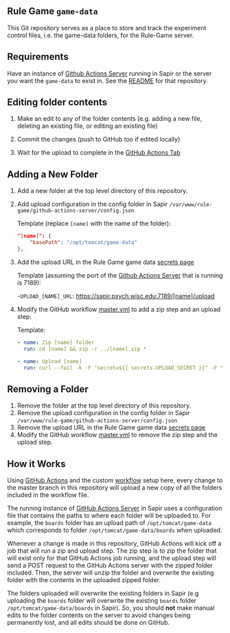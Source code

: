 ## Rule Game `game-data`

This Git repository serves as a place to store and track the experiment control files, i.e. the
game-data folders, for the Rule-Game server.

## Requirements

Have an instance of [Github Actions Server](https://github.com/kmui2/github-actions-server) running in Sapir or the server you want the `game-data` to exist in. See the [README](https://github.com/kmui2/github-actions-server/blob/master/README.md) for that repository.

## Editing folder contents

1. Make an edit to any of the folder contents (e.g. adding a new file, deleting an existing file, or editing an existing file)

2. Commit the changes (push to GitHub too if edited locally)

3. Wait for the upload to complete in the [GitHub Actions Tab](https://github.com/lupyanlab/Rule-Game-game-data/actions)

## Adding a New Folder

1. Add a new folder at the top level directory of this repository.
2. Add upload configuration in the config folder in Sapir `/var/www/rule-game/github-actions-server/config.json`

	Template (replace `[name]` with the name of the folder):

	```json
	"[name]": {
		"basePath": "/opt/tomcat/game-data"
	},
	```

3. Add the upload URL in the Rule Game game data [secrets page](https://github.com/lupyanlab/Rule-Game-game-data/settings/secrets/actions)
	
	Template (assuming the port of the [Github Actions Server](https://github.com/kmui2/github-actions-server) that is running is 7189):

	-`UPLOAD_[NAME]_URL`: https://sapir.psych.wisc.edu:7189/[name]/upload 

4. Modify the GitHub workflow [master.yml](./.github/workflows/master.yml) to add a zip step and an upload step:
	
	Template:
	
	```yml
	- name: Zip [name] folder
	  run: cd [name] && zip -r ../[name].zip *

	- name: Upload [name]
	  run: curl --fail -k -F "secret=${{ secrets.UPLOAD_SECRET }}" -F "build=@[name].zip" "${{ secrets.UPLOAD_[NAME]_URL }}"
	```

## Removing a Folder

1. Remove the folder at the top level directory of this repository.
2. Remove the upload configuration in the config folder in Sapir `/var/www/rule-game/github-actions-server/config.json`
3. Remove the upload URL in the Rule Game game data [secrets page](https://github.com/lupyanlab/Rule-Game-game-data/settings/secrets/actions)
4. Modify the GitHub workflow [master.yml](./.github/workflows/master.yml) to remove the zip step and the upload step.

## How it Works

Using [GitHub Actions](https://github.com/features/actions) and the custom [workflow](./github/workflows/master.yml) setup here, every change to the master branch in this repository will upload a new copy of all the folders included in the workflow file.

The running instance of [GitHub Actions Server](https://github.com/kmui2/github-actions-server) in Sapir uses a configuration file that contains the paths to where each folder will be uploaded to. For example, the `boards` folder has an upload path of `/opt/tomcat/game-data` which corresponds to folder `/opt/tomcat/game-data/boards` when uploaded.

Whenever a change is made in this repository, GitHub Actions will kick off a job that will run a zip and upload step. The zip step is to zip the folder that will exist only for that GitHub Actions job running, and the upload step will send a POST request to the GitHub Actions server with the zipped folder included. Then, the server will unzip the folder and overwrite the existing folder with the contents in the uploaded zipped folder.

The folders uploaded will overwrite the existing folders in Sapir (e.g uploading the `boards` folder will overwrite the existing `boards` folder `/opt/tomcat/game-data/boards` in Sapir). So, you should **not** make manual edits to the folder contents on the server to avoid changes being permanently lost, and all edits should be done on GitHub.
